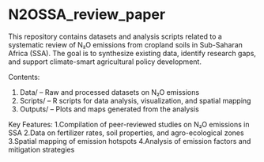 # N2OSSA_review_paper
This repository contains datasets and analysis scripts related to a systematic review of N₂O emissions from cropland soils in Sub-Saharan Africa (SSA). The goal is to synthesize existing data, identify research gaps, and support climate-smart agricultural policy development.

Contents:
1. Data/ – Raw and processed datasets on N₂O emissions
2. Scripts/ – R scripts for data analysis, visualization, and spatial mapping
3. Outputs/ – Plots and maps generated from the analysis


Key Features:
1.Compilation of peer-reviewed studies on N₂O emissions in SSA
2.Data on fertilizer rates, soil properties, and agro-ecological zones
3.Spatial mapping of emission hotspots
4.Analysis of emission factors and mitigation strategies

